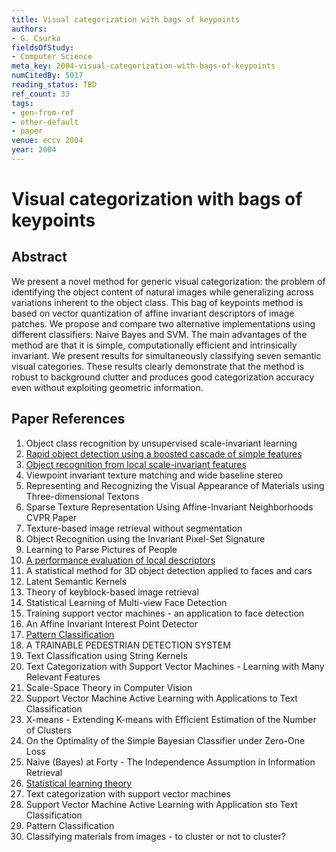 ```yaml
---
title: Visual categorization with bags of keypoints
authors:
- G. Csurka
fieldsOfStudy:
- Computer Science
meta_key: 2004-visual-categorization-with-bags-of-keypoints
numCitedBy: 5017
reading_status: TBD
ref_count: 33
tags:
- gen-from-ref
- other-default
- paper
venue: eccv 2004
year: 2004
---
```


# Visual categorization with bags of keypoints

## Abstract

We present a novel method for generic visual categorization: the problem of identifying the object content of natural images while generalizing across variations inherent to the object class. This bag of keypoints method is based on vector quantization of affine invariant descriptors of image patches. We propose and compare two alternative implementations using different classifiers: Naive Bayes and SVM. The main advantages of the method are that it is simple, computationally efficient and intrinsically invariant. We present results for simultaneously classifying seven semantic visual categories. These results clearly demonstrate that the method is robust to background clutter and produces good categorization accuracy even without exploiting geometric information.

## Paper References

1. Object class recognition by unsupervised scale-invariant learning
2. [Rapid object detection using a boosted cascade of simple features](2001-rapid-object-detection-using-a-boosted-cascade-of-simple-features)
3. [Object recognition from local scale-invariant features](1999-object-recognition-from-local-scale-invariant-features)
4. Viewpoint invariant texture matching and wide baseline stereo
5. Representing and Recognizing the Visual Appearance of Materials using Three-dimensional Textons
6. Sparse Texture Representation Using Affine-Invariant Neighborhoods CVPR Paper
7. Texture-based image retrieval without segmentation
8. Object Recognition using the Invariant Pixel-Set Signature
9. Learning to Parse Pictures of People
10. [A performance evaluation of local descriptors](2005-a-performance-evaluation-of-local-descriptors)
11. A statistical method for 3D object detection applied to faces and cars
12. Latent Semantic Kernels
13. Theory of keyblock-based image retrieval
14. Statistical Learning of Multi-view Face Detection
15. Training support vector machines - an application to face detection
16. An Affine Invariant Interest Point Detector
17. [Pattern Classification](2001-pattern-classification)
18. A TRAINABLE PEDESTRIAN DETECTION SYSTEM
19. Text Classification using String Kernels
20. Text Categorization with Support Vector Machines - Learning with Many Relevant Features
21. Scale-Space Theory in Computer Vision
22. Support Vector Machine Active Learning with Applications to Text Classification
23. X-means - Extending K-means with Efficient Estimation of the Number of Clusters
24. On the Optimality of the Simple Bayesian Classifier under Zero-One Loss
25. Naive (Bayes) at Forty - The Independence Assumption in Information Retrieval
26. [Statistical learning theory](1998-statistical-learning-theory)
27. Text categorization with support vector machines
28. Support Vector Machine Active Learning with Application sto Text Classification
29. Pattern Classification
30. Classifying materials from images - to cluster or not to cluster?
